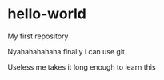 # hello-world
My first repository

Nyahahahahaha finally i can use git

Useless me takes it long enough to learn this
